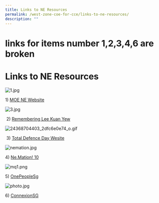 ```yaml
---
title: Links to NE Resources
permalink: /west-zone-coe-for-cce/links-to-ne-resources/
description: ""
---
```

# links for items number 1,2,3,4,6 are broken
# Links to NE Resources

![1.jpg](https://greenridgepri.moe.edu.sg/qql/slot/u547/West%20Zone%20COE%20for%20CCE/Links%20to%20NE%20Related/1.jpg)  

1) [MOE NE Website](http://ne.moe.edu.sg/)  

  
![3.jpg](https://greenridgepri.moe.edu.sg/qql/slot/u547/West%20Zone%20COE%20for%20CCE/Links%20to%20NE%20Related/3.jpg)  
 
 2) [Remembering Lee Kuan Yew](http://www.rememberingleekuanyew.sg/)  

![24368704403_2dfc6e0e74_o.gif](https://greenridgepri.moe.edu.sg/qql/slot/u547/West%20Zone%20COE%20for%20CCE/Links%20to%20NE%20Related/24368704403_2dfc6e0e74_o.gif)  

 3) [Total Defence Day Wesite](http://www.mindef.gov.sg/imindef/mindef_websites/topics/totaldefence/campaigns/TD2016.html)  

  
![nemation.jpg](https://greenridgepri.moe.edu.sg/qql/slot/u547/West%20Zone%20COE%20for%20CCE/Links%20to%20NE%20Related/nemation.jpg)  
  
4) [Ne.Mation! 10](https://nemation.sg/)  

![mq1.png](https://greenridgepri.moe.edu.sg/qql/slot/u547/West%20Zone%20COE%20for%20CCE/Links%20to%20NE%20Related/mq1.png)  

  
  
5) [OnePeopleSg](http://www.onepeople.sg/)  
  

  
![photo.jpg](https://greenridgepri.moe.edu.sg/qql/slot/u547/West%20Zone%20COE%20for%20CCE/Links%20to%20NE%20Related/photo.jpg)  

  
6) [ConnexionSG](http://www.connexion.sg/)